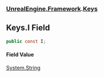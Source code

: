 ### [UnrealEngine.Framework](./UnrealEngine-Framework.md 'UnrealEngine.Framework').[Keys](./UnrealEngine-Framework-Keys.md 'UnrealEngine.Framework.Keys')
## Keys.I Field
  
```csharp
public const I;
```
#### Field Value
[System.String](https://docs.microsoft.com/en-us/dotnet/api/System.String 'System.String')  

